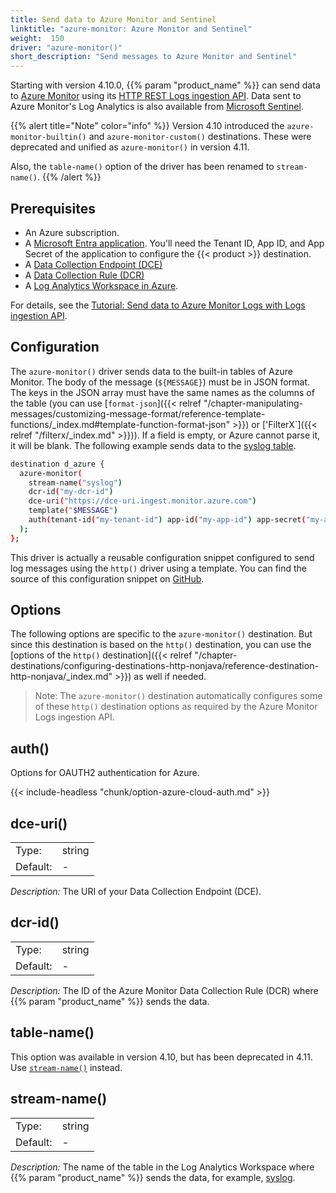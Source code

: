 ```yaml
---
title: Send data to Azure Monitor and Sentinel
linktitle: "azure-monitor: Azure Monitor and Sentinel"
weight:  150
driver: "azure-monitor()"
short_description: "Send messages to Azure Monitor and Sentinel"
---
```

<!-- This file is under the copyright of Axoflow, and licensed under Apache License 2.0, except for using the Axoflow and AxoSyslog trademarks. -->

Starting with version 4.10.0, {{% param "product_name" %}} can send data to [Azure Monitor](https://learn.microsoft.com/en-us/azure/azure-monitor/overview) using its [HTTP REST Logs ingestion API](https://learn.microsoft.com/en-us/azure/azure-monitor/logs/logs-ingestion-api-overview#rest-api-call). Data sent to Azure Monitor's Log Analytics is also available from [Microsoft Sentinel](https://learn.microsoft.com/en-us/azure/sentinel/data-transformation).

{{% alert title="Note" color="info" %}}
Version 4.10 introduced the `azure-monitor-builtin()` and `azure-monitor-custom()` destinations. These were deprecated and unified as `azure-monitor()` in version 4.11.

Also, the `table-name()` option of the driver has been renamed to `stream-name()`.
{{% /alert %}}

## Prerequisites

- An Azure subscription.
- A [Microsoft Entra application](https://learn.microsoft.com/en-us/azure/azure-monitor/logs/tutorial-logs-ingestion-portal#create-azure-ad-application). You'll need the Tenant ID, App ID, and App Secret of the application to configure the {{< product >}} destination.
- A [Data Collection Endpoint (DCE)](https://learn.microsoft.com/en-us/azure/azure-monitor/essentials/data-collection-endpoint-overview?tabs=portal)
- A [Data Collection Rule (DCR)](https://learn.microsoft.com/en-us/azure/azure-monitor/essentials/data-collection-rule-create-edit?tabs=portal)
- A [Log Analytics Workspace in Azure](https://learn.microsoft.com/en-us/azure/azure-monitor/logs/log-analytics-workspace-overview).

For details, see the [Tutorial: Send data to Azure Monitor Logs with Logs ingestion API](https://learn.microsoft.com/en-us/azure/azure-monitor/logs/tutorial-logs-ingestion-portal).

## Configuration

The `azure-monitor()` driver sends data to the built-in tables of Azure Monitor. The body of the message (`${MESSAGE}`) must be in JSON format. The keys in the JSON array must have the same names as the columns of the table (you can use [`format-json`]({{< relref "/chapter-manipulating-messages/customizing-message-format/reference-template-functions/_index.md#template-function-format-json" >}}) or ['FilterX`]({{< relref "/filterx/_index.md" >}})). If a field is empty, or Azure cannot parse it, it will be blank. The following example sends data to the [syslog table](https://learn.microsoft.com/en-us/azure/azure-monitor/reference/tables/syslog).

```sh
destination d_azure {
  azure-monitor(
    stream-name("syslog")
    dcr-id("my-dcr-id")
    dce-uri("https://dce-uri.ingest.monitor.azure.com")
    template("$MESSAGE")
    auth(tenant-id("my-tenant-id") app-id("my-app-id") app-secret("my-app-secret"))
  );
};
```

This driver is actually a reusable configuration snippet configured to send log messages using the `http()` driver using a template. You can find the source of this configuration snippet on [GitHub](https://github.com/axoflow/axosyslog/blob/main/scl/azure/azure-monitor.conf).

## Options

The following options are specific to the `azure-monitor()` destination. But since this destination is based on the `http()` destination, you can use the [options of the `http()` destination]({{< relref "/chapter-destinations/configuring-destinations-http-nonjava/reference-destination-http-nonjava/_index.md" >}}) as well if needed.

> Note: The `azure-monitor()` destination automatically configures some of these `http()` destination options as required by the Azure Monitor Logs ingestion API.

<!-- FIXME xinclude the http options -->

## auth()

Options for OAUTH2 authentication for Azure.

{{< include-headless "chunk/option-azure-cloud-auth.md" >}}

## dce-uri()

|          |                            |
| -------- | -------------------------- |
| Type:    | string |
| Default: | - |

*Description:* The URI of your Data Collection Endpoint (DCE).

## dcr-id()

|          |                            |
| -------- | -------------------------- |
| Type:    | string |
| Default: | - |

*Description:* The ID of the Azure Monitor Data Collection Rule (DCR) where {{% param "product_name" %}} sends the data.

## table-name()

This option was available in version 4.10, but has been deprecated in 4.11. Use [`stream-name()`](#stream-name) instead.

## stream-name()

|          |                            |
| -------- | -------------------------- |
| Type:    | string |
| Default: | - |

*Description:* The name of the table in the Log Analytics Workspace where {{% param "product_name" %}} sends the data, for example, [syslog](https://learn.microsoft.com/en-us/azure/azure-monitor/reference/tables/syslog).
